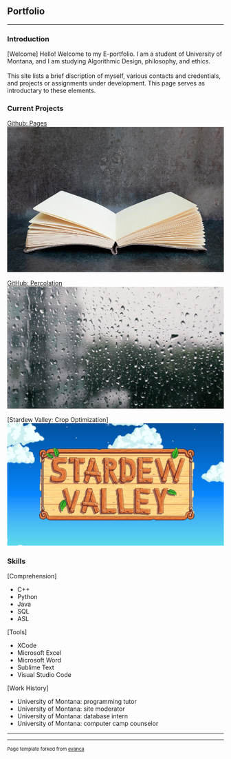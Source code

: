 ## Portfolio

---

### Introduction 

[Welcome]
Hello! Welcome to my E-portfolio. I am a student of University of Montana, and I am studying Algorithmic Design, philosophy, and ethics.<br><br>
This site lists a brief discription of myself, various contacts and credentials, and projects or assignments under development. This page serves as introductary to these elements.



### Current Projects


[Github: Pages](http://github.com/H0LL0W3D/pages)
<img src="images/pages.png?raw=true"/>

[GitHub: Percolation](http://github.com/H0LL0W3D/Percolation)
<img src="images/Percolation.png?raw=true"/>

[Stardew Valley: Crop Optimization]
<img src="images/StardewLogo.png?raw=true"/>



### Skills
[Comprehension]
- C++
- Python
- Java
- SQL
- ASL

[Tools]
- XCode
- Microsoft Excel
- Microsoft Word
- Sublime Text
- Visual Studio Code

[Work History]
- University of Montana: programming tutor
- University of Montana: site moderator
- University of Montana: database intern
- University of Montana: computer camp counselor

---




---
<p style="font-size:11px">Page template forked from <a href="https://github.com/evanca/quick-portfolio">evanca</a></p>
<!-- Remove above link if you don't want to attibute -->
